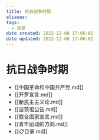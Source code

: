 ```yaml
---
title: 抗日战争时期
aliases:
tags:
  - 目录
date created: 2022-12-08 17:06:02
date updated: 2022-12-08 17:06:02
---
```


# 抗日战争时期

- [[中国革命和中国共产党.md]]
- [[开罗宣言.md]]
- [[新民主主义论.md]]
- [[波茨坦公告.md]]
- [[联合国家宣言.md]]
- [[青年运动的方向.md]]
- [[📋目录.md]]
